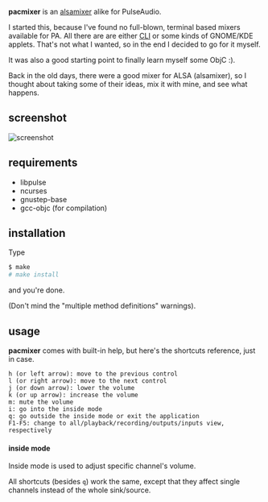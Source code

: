 **pacmixer** is an [alsamixer][alsamixer] alike for PulseAudio.

I started this, because I've found no full-blown, terminal based mixers available for PA. All there are are either [CLI][CLI] or some kinds of GNOME/KDE applets. That's not what I wanted, so in the end I decided to go for it myself.

It was also a good starting point to finally learn myself some ObjC :).

Back in the old days, there were a good mixer for ALSA (alsamixer), so I thought about taking some of their ideas, mix it with mine, and see what happens.

## screenshot
![screenshot](http://dl.dropbox.com/u/20714377/pacmixer2.png)

## requirements
* libpulse
* ncurses
* gnustep-base
* gcc-objc (for compilation)

## installation
Type
```sh
$ make
# make install
```
and you're done.

(Don't mind the "multiple method definitions" warnings).

## usage
**pacmixer** comes with built-in help, but here's the shortcuts reference, just in case.

```
h (or left arrow): move to the previous control
l (or right arrow): move to the next control
j (or down arrow): lower the volume
k (or up arrow): increase the volume
m: mute the volume
i: go into the inside mode
q: go outside the inside mode or exit the application
F1-F5: change to all/playback/recording/outputs/inputs view, respectively
```

#### inside mode
Inside mode is used to adjust specific channel's volume.

All shortcuts (besides ```q```) work the same, except that they affect single channels instead of the whole sink/source.

[alsamixer]: http://en.wikipedia.org/wiki/Alsamixer
[CLI]: http://en.wikipedia.org/wiki/Command-line_interface
